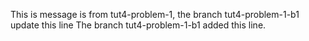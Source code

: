 This is message is from tut4-problem-1, the branch tut4-problem-1-b1 update this line
The branch tut4-problem-1-b1 added this line.
